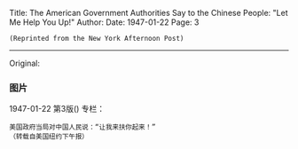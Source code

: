 Title: The American Government Authorities Say to the Chinese People: "Let Me Help You Up!"
Author:
Date: 1947-01-22
Page: 3

    (Reprinted from the New York Afternoon Post)



<hr /> 

Original: 


### 图片

1947-01-22
第3版()
专栏：

    美国政府当局对中国人民说：“让我来扶你起来！”
    （转载自美国纽约下午报）
